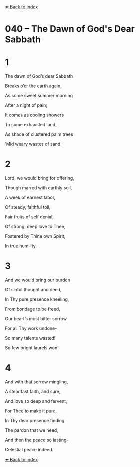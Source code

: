 [⬅️ Back to index](../README.md)

# 040 – The Dawn of God's Dear Sabbath





# 1

The dawn of God’s dear Sabbath

Breaks o’er the earth again,

As some sweet summer morning

After a night of pain;

It comes as cooling showers

To some exhausted land,

As shade of clustered palm trees

‘Mid weary wastes of sand.



# 2

Lord, we would bring for offering,

Though marred with earthly soil,

A week of earnest labor,

Of steady, faithful toil,

Fair fruits of self denial,

Of strong, deep love to Thee,

Fostered by Thine own Spirit,

In true humility.



# 3

And we would bring our burden

Of sinful thought and deed,

In Thy pure presence kneeling,

From bondage to be freed,

Our heart’s most bitter sorrow

For all Thy work undone-

So many talents wasted!

So few bright laurels won!



# 4

And with that sorrow mingling,

A steadfast faith, and sure,

And love so deep and fervent,

For Thee to make it pure,

In Thy dear presence finding

The pardon that we need,

And then the peace so lasting-

Celestial peace indeed.

[⬅️ Back to index](../README.md)
